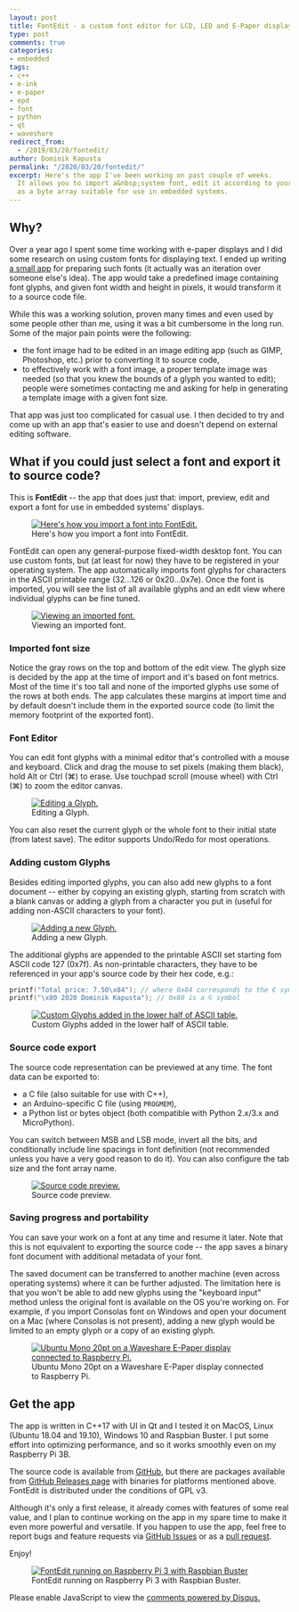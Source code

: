 ```yaml
---
layout: post
title: FontEdit - a custom font editor for LCD, LED and E-Paper displays
type: post
comments: true
categories:
- embedded
tags:
- c++
- e-ink
- e-paper
- epd
- font
- python
- qt
- waveshare
redirect_from:
  - /2019/03/20/fontedit/
author: Dominik Kapusta
permalink: "/2020/03/20/fontedit/"
excerpt: Here's the app I've been working on past couple of weeks.
  It allows you to import a&nbsp;system font, edit it according to your needs and export
  as a byte array suitable for use in embedded systems.
---
```


## Why?

Over a year ago I spent some time working with e-paper displays and I did some
research on using custom fonts for displaying text. I ended up writing 
[a small app](/2019/02/10/font2bytes) for preparing such fonts (it actually was an
iteration over someone else's idea). The app would take a predefined image containing
font glyphs, and given font width and height in pixels, it would transform it to
a source code file.

While this was a working solution, proven many times and even used by some people
other than me, using it was a bit cumbersome in the long run. Some of the major pain points 
were the following:
* the font image had to be edited in an image editing app (such as GIMP, Photoshop, etc.)
  prior to converting it to source code,
* to effectively work with a font image, a proper template image was needed (so
  that you knew the bounds of a glyph you wanted to edit); people were sometimes 
  contacting me and asking for help in generating a template image with a given font size.

That app was just too complicated for casual use. I then decided to try and come up
with an app that's easier to use and doesn't depend on external editing software.

## What if you could just select a font and export it to source code?

This is **FontEdit** -- the app that does just that: import, preview, edit
and export a font for use in embedded systems' displays.

<figure>
  <a href="/assets/fontedit/import_dialog.png">
    <img src="/assets/fontedit/import_dialog.png" alt="Here's how you import a font into FontEdit.">
  </a>
  <figcaption>Here's how you import a font into FontEdit.</figcaption>
</figure>

FontEdit can open any general-purpose fixed-width desktop font. You can use custom
fonts, but (at least for now) they have to be registered in your operating system. 
The app automatically imports font glyphs for characters in the ASCII printable range
(32...126 or 0x20...0x7e). Once the font is imported, you will see the list of all
available glyphs and an edit view where individual glyphs can be fine tuned.

<figure>
  <a href="/assets/fontedit/imported_font.png">
    <img src="/assets/fontedit/imported_font.png" alt="Viewing an imported font.">
  </a>
  <figcaption>Viewing an imported font.</figcaption>
</figure>

### Imported font size

Notice the gray rows on the top and bottom of the edit view. The glyph size is decided
by the app at the time of import and it's based on font metrics. Most of the time it's
too tall and none of the imported glyphs use some of the rows at both ends. The app 
calculates these margins at import time and by default doesn't include them in the exported
source code (to limit the memory footprint of the exported font).


### Font Editor

You can edit font glyphs with a minimal editor that's controlled with a mouse
and keyboard. Click and drag the mouse to set pixels (making them black), hold
Alt or Ctrl (⌘) to erase. Use touchpad scroll (mouse wheel) with Ctrl (⌘) to zoom
the editor canvas.

<figure>
  <a href="/assets/fontedit/custom_drawing.png">
    <img src="/assets/fontedit/custom_drawing.png" alt="Editing a Glyph.">
  </a>
  <figcaption>Editing a Glyph.</figcaption>
</figure>

You can also reset the current glyph or the whole font to their initial state
(from latest save). The editor supports Undo/Redo for most operations.


### Adding custom Glyphs

Besides editing imported glyphs, you can also add new glyphs to a font document
-- either by copying an existing glyph, starting from scratch with a blank canvas
or adding a glyph from a character you put in (useful for adding non-ASCII characters
to your font).

<figure>
  <a href="/assets/fontedit/add_new_glyph.png">
    <img src="/assets/fontedit/add_new_glyph.png" alt="Adding a new Glyph.">
  </a>
  <figcaption>Adding a new Glyph.</figcaption>
</figure>

The additional glyphs are appended to the printable ASCII set starting fom ASCII code 127 (0x7f). As non-printable characters, they have to be referenced in your app's source code by their hex code, e.g.:

```C
printf("Total price: 7.50\x84"); // where 0x84 corresponds to the € symbol
printf("\x80 2020 Dominik Kapusta"); // 0x80 is a © symbol
```

<figure>
  <a href="/assets/fontedit/extra_glyphs.png">
    <img src="/assets/fontedit/extra_glyphs.png" alt="Custom Glyphs added in the lower half of ASCII table.">
  </a>
  <figcaption>Custom Glyphs added in the lower half of ASCII table.</figcaption>
</figure>

### Source code export

The source code representation can be previewed at any time. The font data can be exported to:

* a C file (also suitable for use with C++),
* an Arduino-specific C file (using `PROGMEM`),
* a Python list or bytes object (both compatible with Python 2.x/3.x and MicroPython).

You can switch between MSB and LSB mode, invert all the bits, and conditionally include
line spacings in font definition (not recommended unless you have a very good reason
to do it). You can also configure the tab size and the font array name.

<figure>
  <a href="/assets/fontedit/source_code.png">
    <img src="/assets/fontedit/source_code.png" alt="Source code preview.">
  </a>
  <figcaption>Source code preview.</figcaption>
</figure>

### Saving progress and portability

You can save your work on a font at any time and resume it later. Note that this is
not equivalent to exporting the source code -- the app saves a binary font document
with additional metadata of your font.

The saved document can be transferred to another machine (even across operating systems)
where it can be further adjusted. The limitation here is that you won't be able to
add new glyphs using the "keyboard input" method unless the original font is available
on the OS you're working on. For example, if you import Consolas font on Windows and 
open your document on a Mac (where Consolas is not present), adding a new glyph would
be limited to an empty glyph or a copy of an existing glyph.

<figure>
  <a href="/assets/fontedit/epaper_rpi.jpg">
    <img src="/assets/fontedit/epaper_rpi.jpg" alt="Ubuntu Mono 20pt on a Waveshare E-Paper display connected to Raspberry Pi.">
  </a>
  <figcaption>Ubuntu Mono 20pt on a Waveshare E-Paper display connected to Raspberry Pi.</figcaption>
</figure>

## Get the app

The app is written in C++17 with UI in Qt and I tested it on MacOS, Linux (Ubuntu 18.04 and 19.10),
Windows 10 and Raspbian Buster. I put some effort into optimizing performance, and so
it works smoothly even on my Raspberry Pi 3B.

The source code is available from [GitHub](https://github.com/ayoy/fontedit), but there 
are packages available from [GitHub Releases page](https://github.com/ayoy/fontedit/releases) 
with binaries for platforms mentioned above. FontEdit is distributed under the conditions of GPL v3.

Although it's only a first release, it already comes with features of some real value,
and I plan to continue working on the app in my spare time to make it even more powerful
and versatile. If you happen to use the app, feel free to report bugs and feature 
requests via [GitHub Issues](https://github.com/ayoy/fontedit/issues) or as 
a&nbsp;[pull request](https://github.com/ayoy/fontedit/pulls).

Enjoy!

<figure>
  <a href="/assets/fontedit/raspbian.jpg">
    <img src="/assets/fontedit/raspbian.jpg" alt="FontEdit running on Raspberry Pi 3 with Raspbian Buster">
  </a>
  <figcaption>FontEdit running on Raspberry Pi 3 with Raspbian Buster.</figcaption>
</figure>

<div id="disqus_thread"></div>
<script>

/**
*  RECOMMENDED CONFIGURATION VARIABLES: EDIT AND UNCOMMENT THE SECTION BELOW TO INSERT DYNAMIC VALUES FROM YOUR PLATFORM OR CMS.
*  LEARN WHY DEFINING THESE VARIABLES IS IMPORTANT: https://disqus.com/admin/universalcode/#configuration-variables*/

var disqus_config = function () {
this.page.url = 'https://kapusta.cc/2019/03/20/fontedit/';  // Replace PAGE_URL with your page's canonical URL variable
this.page.identifier = '2019-03-20-fontedit'; // Replace PAGE_IDENTIFIER with your page's unique identifier variable
};

(function() { // DON'T EDIT BELOW THIS LINE
var d = document, s = d.createElement('script');
s.src = 'https://kapusta-cc.disqus.com/embed.js';
s.setAttribute('data-timestamp', +new Date());
(d.head || d.body).appendChild(s);
})();
</script>
<noscript>Please enable JavaScript to view the <a href="https://disqus.com/?ref_noscript">comments powered by Disqus.</a></noscript>


